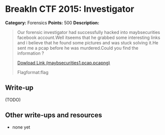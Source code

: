 # BreakIn CTF 2015: Investigator

**Category:** Forensics
**Points:** 500
**Description:**

> Our forensic investigator had successfully hacked into maybsecurities facebook account.Well itseems that he grabbed some interesting links and i believe that he found some pictures and was stuck solving it.He sent me a pcap before he was murdered.Could you find the information ?
>
> [Dowload Link (maybsecurities1.pcap.pcapng)](maybsecurities1.pcap.pcapng)
>
> Flagformat:flag<string>

## Write-up

(TODO)

## Other write-ups and resources

* none yet
